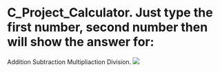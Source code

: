 # C_Project_Calculator. Just type the first number, second number then will show the answer for:
Addition
Subtraction
Multipliaction
Division.
<img src="img/2020-Geographic.jpp"></img>